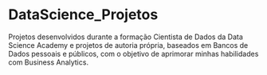 # DataScience_Projetos
 Projetos desenvolvidos durante a formação Cientista de Dados da Data Science Academy e projetos de autoria própria, baseados em Bancos de Dados pessoais e públicos, com o objetivo de aprimorar minhas habilidades com Business Analytics.
